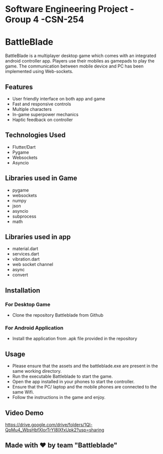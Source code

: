 # Software Engineering Project - Group 4 -CSN-254

# BattleBlade

BattleBlade is a multiplayer desktop game which comes with an integrated android controller app. Players use their mobiles as gamepads to play the game. The communication between mobile device and PC has been implemented using Web-sockets.


## Features

- User friendly interface on both app and game
- Fast and responsive controls
- Multiple characters
- In-game superpower mechanics
- Haptic feedback on controller


## Technologies Used

- Flutter/Dart
- Pygame
- Websockets
- Asyncio

## Libraries used in Game

- pygame
- websockets
- numpy
- json
- asyncio
- subprocess
- math

## Libraries used in app
- material.dart
- services.dart
- vibration.dart
- web socket channel
- async
- convert

## Installation

### For Desktop Game
- Clone the repository Battleblade from Github 

### For Android Application
- Install the application from .apk file provided in the repository


## Usage
- Please ensure that the assets and the battleblade.exe are present in the same working directory.
- Run the executable Battleblade to start the game. 
- Open the app installed in your phones to start the controller. 
- Ensure that the PC/ laptop and the mobile phones are connected to the same Wifi.
- Follow the instructions in the game and enjoy.

## Video Demo
https://drive.google.com/drive/folders/1Ql-QpMu4_WbsHbfXlorTrYI8lXfxUpk2?usp=sharing

## Made with ❤️ by team "Battleblade"


